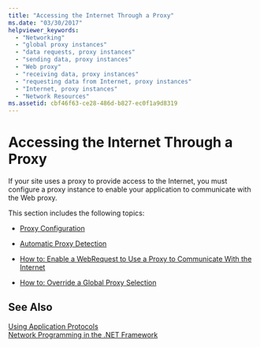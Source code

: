 ```yaml
---
title: "Accessing the Internet Through a Proxy"
ms.date: "03/30/2017"
helpviewer_keywords: 
  - "Networking"
  - "global proxy instances"
  - "data requests, proxy instances"
  - "sending data, proxy instances"
  - "Web proxy"
  - "receiving data, proxy instances"
  - "requesting data from Internet, proxy instances"
  - "Internet, proxy instances"
  - "Network Resources"
ms.assetid: cbf46f63-ce28-486d-b827-ec0f1a9d8319
---
```

# Accessing the Internet Through a Proxy
If your site uses a proxy to provide access to the Internet, you must configure a proxy instance to enable your application to communicate with the Web proxy.  
  
 This section includes the following topics:  
  
-   [Proxy Configuration](../../../docs/framework/network-programming/proxy-configuration.md)  
  
-   [Automatic Proxy Detection](../../../docs/framework/network-programming/automatic-proxy-detection.md)  
  
-   [How to: Enable a WebRequest to Use a Proxy to Communicate With the Internet](../../../docs/framework/network-programming/how-to-enable-a-webrequest-to-use-a-proxy-to-communicate-with-the-internet.md)  
  
-   [How to: Override a Global Proxy Selection](../../../docs/framework/network-programming/how-to-override-a-global-proxy-selection.md)  
  
## See Also  
 [Using Application Protocols](../../../docs/framework/network-programming/using-application-protocols.md)  
 [Network Programming in the .NET Framework](../../../docs/framework/network-programming/index.md)
